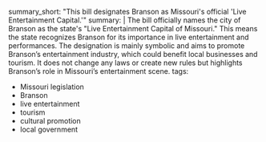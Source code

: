 summary_short: "This bill designates Branson as Missouri's official 'Live Entertainment Capital.'"
summary: |
  The bill officially names the city of Branson as the state's "Live Entertainment Capital of Missouri." This means the state recognizes Branson for its importance in live entertainment and performances. The designation is mainly symbolic and aims to promote Branson’s entertainment industry, which could benefit local businesses and tourism. It does not change any laws or create new rules but highlights Branson’s role in Missouri’s entertainment scene.
tags:
  - Missouri legislation
  - Branson
  - live entertainment
  - tourism
  - cultural promotion
  - local government
